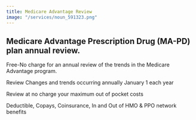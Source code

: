 ```yaml
---
title: Medicare Advantage Review
image: "/services/noun_591323.png"
---
```


## Medicare Advantage Prescription Drug (MA-PD) plan annual review. 

Free-No charge for an annual review of the trends in the Medicare Advantage program.
 
Review Changes and trends occurring annually January 1 each year
 
Review at no charge your maximum out of pocket costs

Deductible, Copays, Coinsurance, In and Out of HMO & PPO network benefits  

